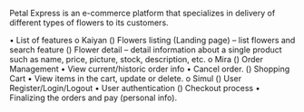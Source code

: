 Petal Express is an e-commerce platform that specializes in delivery of different types of flowers to its customers. 

•	List of features 
  o	Kaiyan
    ()	Flowers listing (Landing page) – list flowers and search feature
    ()	Flower detail – detail information about a single product such as name, price, picture, stock, description, etc.
  o	Mira
    ()	Order Management 
        •	View current/historic order info
        •	Cancel order.
    ()	Shopping Cart
        •	View items in the cart, update or delete.
  o	Simul
    ()	User Register/Login/Logout
        •	User authentication
    ()	Checkout process
        •	Finalizing the orders and pay (personal info).

